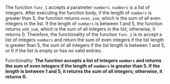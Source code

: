 The function `func_1` accepts a parameter `numbers`. `numbers` is a list of integers. After executing the function body, if the length of `numbers` is greater than 5, the function returns `even_sum`, which is the sum of all even integers in the list. If the length of `numbers` is between 1 and 5, the function returns `odd_sum`, which is the sum of all integers in the list; otherwise, it returns 0. Therefore, the functionality of the function `func_1` is to accept a list of integers `numbers` and return the sum of even integers if the list length is greater than 5, the sum of all integers if the list length is between 1 and 5, or 0 if the list is empty or has no valid entries.

Functionality: **The function accepts a list of integers `numbers` and returns the sum of even integers if the length of `numbers` is greater than 5. If the length is between 1 and 5, it returns the sum of all integers; otherwise, it returns 0.**
